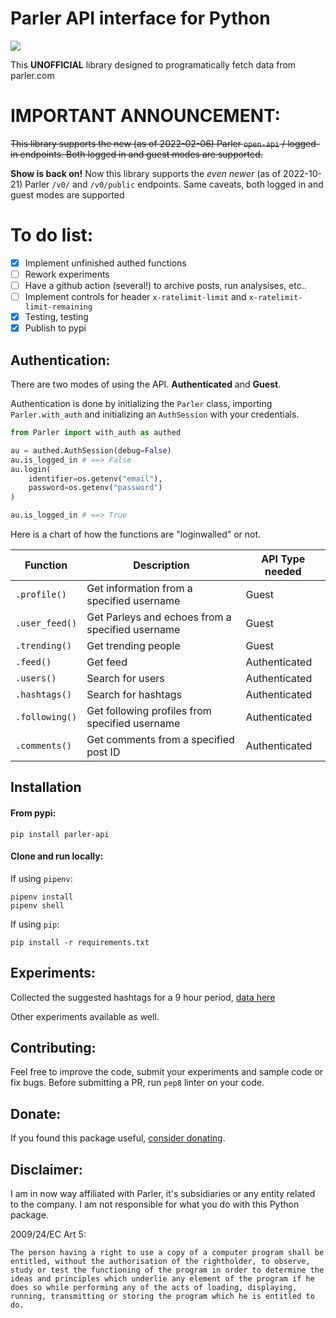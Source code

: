 # Parler API interface for Python

![](https://i.imgur.com/uPUw5p1.jpg)

This **UNOFFICIAL** library designed to programatically fetch data from parler.com

# IMPORTANT ANNOUNCEMENT:

~~This library supports the new (as of 2022-02-06) Parler `open-api` / logged-in endpoints. Both logged in and guest modes are supported.~~

**Show is back on!** Now this library supports the *even newer* (as of 2022-10-21) Parler `/v0/` and `/v0/public` endpoints. Same caveats, both logged in and guest modes are supported

# To do list:

- [X] Implement unfinished authed functions
- [ ] Rework experiments
- [ ] Have a github action (several!) to archive posts, run analysises, etc..
- [ ] Implement controls for header `x-ratelimit-limit` and `x-ratelimit-limit-remaining`
- [X] Testing, testing
- [X] Publish to pypi

## Authentication:

There are two modes of using the API. **Authenticated** and **Guest**.

Authentication is done by initializing the `Parler` class, importing `Parler.with_auth` and initializing an `AuthSession` with your credentials.

```python
from Parler import with_auth as authed

au = authed.AuthSession(debug=False)
au.is_logged_in # ==> False
au.login(
	identifier=os.getenv("email"),
	password=os.getenv("password")
)

au.is_logged_in # ==> True
```

Here is a chart of how the functions are "loginwalled" or not.

| Function           | Description                                                                            | API Type needed |
|--------------------|----------------------------------------------------------------------------------------|-----------------|
| `.profile()`       | Get information from a specified username                                              | Guest           |
| `.user_feed()`     | Get Parleys and echoes from a specified username                                       | Guest           |
| `.trending()`      | Get trending people                                                                    | Guest           |
| `.feed()`          | Get feed                                                                               | Authenticated   |
| `.users()`         | Search for users                                                                       | Authenticated   |
| `.hashtags()`      | Search for hashtags                                                                    | Authenticated   |
| `.following()`     | Get following profiles from specified username                                         | Authenticated   |
| `.comments()`      | Get comments from a specified post ID                                                  | Authenticated   |

## Installation

#### From pypi:

```
pip install parler-api
```

#### Clone and run locally:

If using `pipenv`:

```
pipenv install
pipenv shell
```

If using `pip`:

```
pip install -r requirements.txt
```

## Experiments:

Collected the suggested hashtags for a 9 hour period, [data here](./sampledata/hashtags.csv)

Other experiments available as well.

## Contributing:

Feel free to improve the code, submit your experiments and sample code or fix bugs. Before submitting a PR, run `pep8` linter on your code.

## Donate:

If you found this package useful, [consider donating](https://paypal.me/konradit).

## Disclaimer:

I am in now way affiliated with Parler, it's subsidiaries or any entity related to the company. I am not responsible for what you do with this Python package.

2009/24/EC Art 5:

```
The person having a right to use a copy of a computer program shall be entitled, without the authorisation of the rightholder, to observe, study or test the functioning of the program in order to determine the ideas and principles which underlie any element of the program if he does so while performing any of the acts of loading, displaying, running, transmitting or storing the program which he is entitled to do.
```

